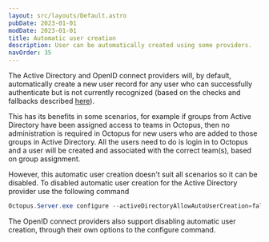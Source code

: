 ```yaml
---
layout: src/layouts/Default.astro
pubDate: 2023-01-01
modDate: 2023-01-01
title: Automatic user creation
description: User can be automatically created using some providers.
navOrder: 35
---
```


The Active Directory and OpenID connect providers will, by default, automatically create a new user record for any user who can successfully authenticate but is not currently recognized (based on the checks and fallbacks described [here](#AuthenticationProviders-Usernames,emailaddresses,UPNsandExternalIds)).

This has its benefits in some scenarios, for example if groups from Active Directory have been assigned access to teams in Octopus, then no administration is required in Octopus for new users who are added to those groups in Active Directory. All the users need to do is login in to Octopus and a user will be created and associated with the correct team(s), based on group assignment.

However, this automatic user creation doesn't suit all scenarios so it can be disabled. To disabled automatic user creation for the Active Directory provider use the following command

```powershell
Octopus.Server.exe configure --activeDirectoryAllowAutoUserCreation=false
```

The OpenID connect providers also support disabling automatic user creation, through their own options to the configure command.
